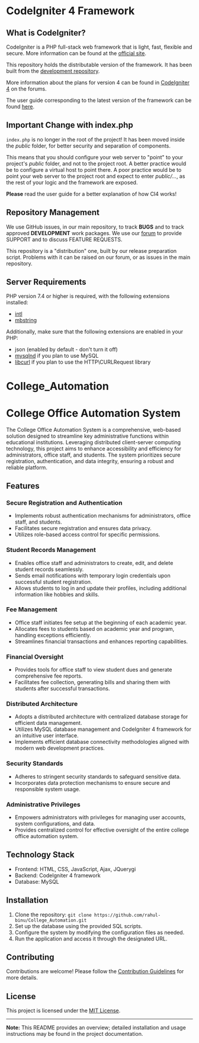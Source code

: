 # CodeIgniter 4 Framework

## What is CodeIgniter?

CodeIgniter is a PHP full-stack web framework that is light, fast, flexible and secure.
More information can be found at the [official site](https://codeigniter.com).

This repository holds the distributable version of the framework.
It has been built from the
[development repository](https://github.com/codeigniter4/CodeIgniter4).

More information about the plans for version 4 can be found in [CodeIgniter 4](https://forum.codeigniter.com/forumdisplay.php?fid=28) on the forums.

The user guide corresponding to the latest version of the framework can be found
[here](https://codeigniter4.github.io/userguide/).

## Important Change with index.php

`index.php` is no longer in the root of the project! It has been moved inside the *public* folder,
for better security and separation of components.

This means that you should configure your web server to "point" to your project's *public* folder, and
not to the project root. A better practice would be to configure a virtual host to point there. A poor practice would be to point your web server to the project root and expect to enter *public/...*, as the rest of your logic and the
framework are exposed.

**Please** read the user guide for a better explanation of how CI4 works!

## Repository Management

We use GitHub issues, in our main repository, to track **BUGS** and to track approved **DEVELOPMENT** work packages.
We use our [forum](http://forum.codeigniter.com) to provide SUPPORT and to discuss
FEATURE REQUESTS.

This repository is a "distribution" one, built by our release preparation script.
Problems with it can be raised on our forum, or as issues in the main repository.


## Server Requirements

PHP version 7.4 or higher is required, with the following extensions installed:

- [intl](http://php.net/manual/en/intl.requirements.php)
- [mbstring](http://php.net/manual/en/mbstring.installation.php)

Additionally, make sure that the following extensions are enabled in your PHP:

- json (enabled by default - don't turn it off)
- [mysqlnd](http://php.net/manual/en/mysqlnd.install.php) if you plan to use MySQL
- [libcurl](http://php.net/manual/en/curl.requirements.php) if you plan to use the HTTP\CURLRequest library
# College_Automation

# College Office Automation System

The College Office Automation System is a comprehensive, web-based solution designed to streamline key administrative functions within educational institutions. Leveraging distributed client-server computing technology, this project aims to enhance accessibility and efficiency for administrators, office staff, and students. The system prioritizes secure registration, authentication, and data integrity, ensuring a robust and reliable platform.

## Features

### Secure Registration and Authentication

- Implements robust authentication mechanisms for administrators, office staff, and students.
- Facilitates secure registration and ensures data privacy.
- Utilizes role-based access control for specific permissions.

### Student Records Management

- Enables office staff and administrators to create, edit, and delete student records seamlessly.
- Sends email notifications with temporary login credentials upon successful student registration.
- Allows students to log in and update their profiles, including additional information like hobbies and skills.

### Fee Management

- Office staff initiates fee setup at the beginning of each academic year.
- Allocates fees to students based on academic year and program, handling exceptions efficiently.
- Streamlines financial transactions and enhances reporting capabilities.

### Financial Oversight

- Provides tools for office staff to view student dues and generate comprehensive fee reports.
- Facilitates fee collection, generating bills and sharing them with students after successful transactions.

### Distributed Architecture

- Adopts a distributed architecture with centralized database storage for efficient data management.
- Utilizes MySQL database management and CodeIgniter 4 framework for an intuitive user interface.
- Implements efficient database connectivity methodologies aligned with modern web development practices.

### Security Standards

- Adheres to stringent security standards to safeguard sensitive data.
- Incorporates data protection mechanisms to ensure secure and responsible system usage.

### Administrative Privileges

- Empowers administrators with privileges for managing user accounts, system configurations, and data.
- Provides centralized control for effective oversight of the entire college office automation system.

## Technology Stack

- Frontend: HTML, CSS, JavaScript, Ajax, JQuerygi
- Backend: CodeIgniter 4 framework
- Database: MySQL

## Installation

1. Clone the repository: `git clone https://github.com/rahul-binu/College_Automation.git`
2. Set up the database using the provided SQL scripts.
3. Configure the system by modifying the configuration files as needed.
4. Run the application and access it through the designated URL.

## Contributing

Contributions are welcome! Please follow the [Contribution Guidelines](CONTRIBUTING.md) for more details.

## License

This project is licensed under the [MIT License](LICENSE).

---

**Note:** This README provides an overview; detailed installation and usage instructions may be found in the project documentation.
